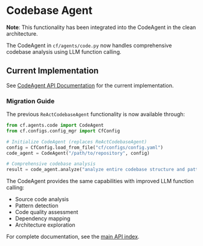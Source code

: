 # Codebase Agent

**Note**: This functionality has been integrated into the CodeAgent in the clean architecture.

The CodeAgent in `cf/agents/code.py` now handles comprehensive codebase analysis using LLM function calling.

## Current Implementation

See [CodeAgent API Documentation](index.md#codeagent) for the current implementation.

### Migration Guide

The previous `ReActCodebaseAgent` functionality is now available through:

```python
from cf.agents.code import CodeAgent
from cf.configs.config_mgr import CfConfig

# Initialize CodeAgent (replaces ReActCodebaseAgent)
config = CfConfig.load_from_file("cf/configs/config.yaml")
code_agent = CodeAgent("/path/to/repository", config)

# Comprehensive codebase analysis
result = code_agent.analyze("analyze entire codebase structure and patterns")
```

The CodeAgent provides the same capabilities with improved LLM function calling:
- Source code analysis
- Pattern detection  
- Code quality assessment
- Dependency mapping
- Architecture exploration

For complete documentation, see the [main API index](index.md).